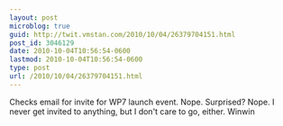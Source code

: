 ```yaml
---
layout: post
microblog: true
guid: http://twit.vmstan.com/2010/10/04/26379704151.html
post_id: 3046129
date: 2010-10-04T10:56:54-0600
lastmod: 2010-10-04T10:56:54-0600
type: post
url: /2010/10/04/26379704151.html
---
```

Checks email for invite for WP7 launch event. Nope. Surprised? Nope. I never get invited to anything, but I don't care to go, either. Winwin
